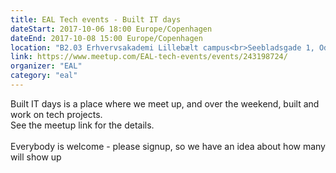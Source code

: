 ```yaml
---
title: EAL Tech events - Built IT days
dateStart: 2017-10-06 18:00 Europe/Copenhagen
dateEnd: 2017-10-08 15:00 Europe/Copenhagen
location: "B2.03 Erhvervsakademi Lillebælt campus<br>Seebladsgade 1, Odense"
link: https://www.meetup.com/EAL-tech-events/events/243198724/
organizer: "EAL"
category: "eal"
---
```

Built IT days is a place where we meet up, and over the weekend, built and work on tech projects. <br/>
See the meetup link for the details. <br/> <br/>
Everybody is welcome - please signup, so we have an idea about how many will show up
